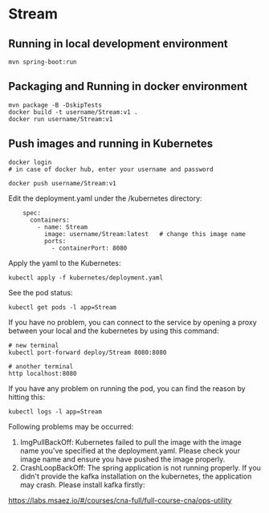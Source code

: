 # Stream

## Running in local development environment

```
mvn spring-boot:run
```

## Packaging and Running in docker environment

```
mvn package -B -DskipTests
docker build -t username/Stream:v1 .
docker run username/Stream:v1
```

## Push images and running in Kubernetes

```
docker login 
# in case of docker hub, enter your username and password

docker push username/Stream:v1
```

Edit the deployment.yaml under the /kubernetes directory:
```
    spec:
      containers:
        - name: Stream
          image: username/Stream:latest   # change this image name
          ports:
            - containerPort: 8080

```

Apply the yaml to the Kubernetes:
```
kubectl apply -f kubernetes/deployment.yaml
```

See the pod status:
```
kubectl get pods -l app=Stream
```

If you have no problem, you can connect to the service by opening a proxy between your local and the kubernetes by using this command:
```
# new terminal
kubectl port-forward deploy/Stream 8080:8080

# another terminal
http localhost:8080
```

If you have any problem on running the pod, you can find the reason by hitting this:
```
kubectl logs -l app=Stream
```

Following problems may be occurred:

1. ImgPullBackOff:  Kubernetes failed to pull the image with the image name you've specified at the deployment.yaml. Please check your image name and ensure you have pushed the image properly.
1. CrashLoopBackOff: The spring application is not running properly. If you didn't provide the kafka installation on the kubernetes, the application may crash. Please install kafka firstly:

https://labs.msaez.io/#/courses/cna-full/full-course-cna/ops-utility

